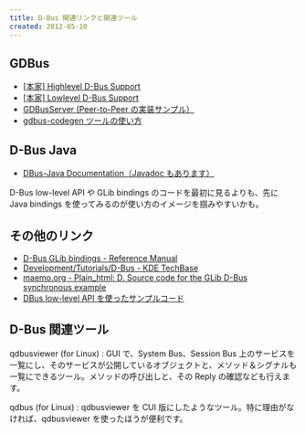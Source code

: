 ```yaml
---
title: D-Bus 関連リンクと関連ツール
created: 2012-05-10
---
```


GDBus
----

* [[本家] Highlevel D-Bus Support](http://developer.gnome.org/gio/stable/gdbus-convenience.html)
* [[本家] Lowlevel D-Bus Support](http://developer.gnome.org/gio/stable/gdbus-lowlevel.html)
* [GDBusServer (Peer-to-Peer の実装サンプル）](http://developer.gnome.org/gio/2.32/GDBusServer.html)
* [gdbus-codegen ツールの使い方](http://developer.gnome.org/gio/stable/ch30s05.html)


D-Bus Java
----

* [DBus-Java Documentation（Javadoc もあります）](http://dbus.freedesktop.org/doc/dbus-java/)

D-Bus low-level API や GLib bindings のコードを最初に見るよりも、先に Java bindings を使ってみるのが使い方のイメージを掴みやすいかも。


その他のリンク
----

* [D-Bus GLib bindings - Reference Manual](http://dbus.freedesktop.org/doc/dbus-glib/)
* [Development/Tutorials/D-Bus - KDE TechBase](http://techbase.kde.org/Development/Tutorials/D-Bus)
* [maemo.org - Plain_html: D. Source code for the GLib D-Bus synchronous example](http://maemo.org/development/training/maemo_platform_development_content/plain_html/node13/)
* [DBus low-level API を使ったサンプルコード](http://www.matthew.ath.cx/misc/dbus)


D-Bus 関連ツール
----

qdbusviewer (for Linux)
: GUI で、System Bus、Session Bus 上のサービスを一覧にし、そのサービスが公開しているオブジェクトと、メソッド＆シグナルも一覧にできるツール。メソッドの呼び出しと、その Reply の確認なども行えます。

qdbus (for Linux)
: qdbusviewer を CUI 版にしたようなツール。特に理由がなければ、qdbusviewer を使ったほうが便利です。

